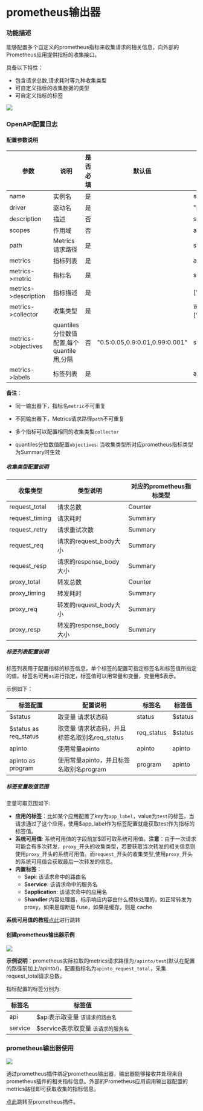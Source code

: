 # prometheus输出器

### 功能描述

能够配置多个自定义的prometheus指标来收集请求的相关信息，向外部的Prometheus应用提供指标的收集接口。

具备以下特性：

* 包含请求总数,请求耗时等九种收集类型
* 可自定义指标的收集数据的类型
* 可自定义指标的标签

![](http://data.eolinker.com/course/fBpPdPX29c584a8348e6a0a7713f1158f7250b73f58b6c7.png)

### OpenAPI配置日志
#### 配置参数说明

| 参数        | 说明                                      | 是否必填 | 默认值 | 值可能性        |
| ----------- | ----------------------------------------- | -------- | ------ | --------------- |
| name        | 实例名                                    | 是       |        | string          |
| driver      | 驱动名                                    | 是       |        | "prometheus" |
| description | 描述                                      | 否       |        | string          |
| scopes   | 作用域                                    | 否       |        | array_string |
| path     | Metrics请求路径            | 是       |        | string          |
| metrics | 指标列表                                  | 是       |        | array_object |
| metrics->metric | 指标名       | 是     |     | string                                                       |
| metrics->description | 指标描述                         | 是      |  | ["line","json"] |
| metrics->collector | 收集类型     | 是       |        | 可选其一：["request_total","request_timing","request_retry","request_req","request_resp","proxy_total","proxy_timing","proxy_req","proxy_resp"] |
| metrics->objectives | quantiles分位数值配置,每个quantile用,分隔 | 否 | "0.5:0.05,0.9:0.01,0.99:0.001" | string |
| metrics->labels | 标签列表 | 是 | | array_string |

**备注**：

* 同一输出器下，指标名`metric`不可重复

* 不同输出器下，Metrics请求路径`path`不可重复

* 多个指标可以配置相同的收集类型`collector`

* quantiles分位数值配置`objectives`: 当收集类型所对应prometheus指标类型为Summary时生效

  

##### 收集类型配置说明

| 收集类型       | 类型说明                | 对应的prometheus指标类型 |
| -------------- | ----------------------- | ------------------------ |
| request_total  | 请求总数                | Counter                  |
| request_timing | 请求耗时                | Summary                  |
| request_retry  | 请求重试次数            | Summary                  |
| request_req    | 请求的request_body大小  | Summary                  |
| request_resp   | 请求的response_body大小 | Summary                  |
| proxy_total    | 转发总数                | Counter                  |
| proxy_timing   | 转发耗时                | Summary                  |
| proxy_req      | 转发的request_body大小  | Summary                  |
| proxy_resp     | 转发的response_body大小 | Summary                  |



##### 标签列表配置说明

标签列表用于配置指标的标签信息，单个标签的配置可指定标签名和标签值所指定的值。标签名可用`as`进行指定，标签值可以用常量和变量，变量用$表示。

示例如下：

| 标签配置              | 配置说明                                      | 标签名     | 标签值  |
| --------------------- | --------------------------------------------- | ---------- | ------- |
| $status               | 取变量 请求状态码                             | status     | $status |
| $status as req_status | 取变量 请求状态码，并且标签名取别名req_status | req_status | $status |
| apinto                | 使用常量apinto                                | apinto     | apinto  |
| apinto as program     | 使用常量apinto，并且标签名取别名program       | program    | apinto  |

##### 标签变量取值范围

变量可取范围如下:

* **应用的标签**：比如某个应用配置了key为`app_label`，value为`test`的标签，当请求通过了这个应用，使用$app_label作为标签配置就能获取test作为指标的标签值。
* **系统可用值**:  系统可用值的字段前加$即可取系统可用值。**注意**：由于一次请求可能会有多次转发，`proxy_`开头的收集类型，若要获取当次转发的相关信息则使用`proxy_`开头的系统可用值。而`request_`开头的收集类型,使用`proxy_`开头的系统可用值会获取最后一次转发的信息。
* **内置标签**：
  * $**api**: 该请求命中的路由名
  * $**service**: 该请求命中的服务名
  * $**application**: 该请求命中的应用名
  * $**handler**:内容处理器，标示响应内容由什么模块处理的，如正常转发为 proxy，如果是熔断是 fuse，如果是缓存，则是 cache



**系统可用值的教程**[点此](/docs/apinto/formatter/#系统可用值)进行跳转



#### 创建prometheus输出器示例

![](http://data.eolinker.com/course/aXbsh4Bf21443e8c1b9b7c448c894489e4dcb93c30e5fe0.gif)

**示例说明**：prometheus实际拉取的metrics请求路径为`/apinto/test`(默认在配置的路径前加上/apinto/)，配置指标名为`apinto_request_total`，采集request_total请求总数。

指标配置的标签分别为:

| 标签名  | 标签值                               |
| ------- | ------------------------------------ |
| api     | $api表示取变量  `该请求的路由名`     |
| service | $service表示取变量  `该请求的服务名` |



### prometheus输出器使用

![](http://data.eolinker.com/course/eUCrM7n00732bf46a30d528853f7da77273d513639e8fe5.png)

通过prometheus插件绑定prometheus输出器，输出器能够接收并处理来自prometheus插件的相关指标信息。外部的Prometheus应用调用输出器配置的metrics路径即可获取收集的指标信息。

[点此](/docs/dashboard/plugins/prometheus)跳转至prometheus插件。


